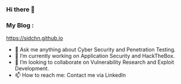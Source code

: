 ### Hi there 👋

### My Blog : 
https://sidchn.github.io

- 💬 Ask me anything about Cyber Security and Penetration Testing.
- 🔭 I’m currently working on Application Security and HackTheBox.
- 👯 I’m looking to collaborate on Vulnerability Research and Exploit Development.
- 📫 How to reach me: Contact me via LinkedIn
 

<!--
**sidchn/sidchn** is a ✨ _special_ ✨ repository because its `README.md` (this file) appears on your GitHub profile.

Here are some ideas to get you started:


- 🌱 I’m currently learning ...

- 🤔 I’m looking for help with ...
- 💬 Ask me about ...

- 😄 Pronouns: ...
- ⚡ Fun fact: ...
-->

